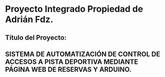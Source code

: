 # **Proyecto Integrado Propiedad de Adrián Fdz.**

## Título del Proyecto: 
## **SISTEMA DE AUTOMATIZACIÓN DE CONTROL DE ACCESOS A PISTA DEPORTIVA MEDIANTE PÁGINA WEB DE RESERVAS Y ARDUINO.**
